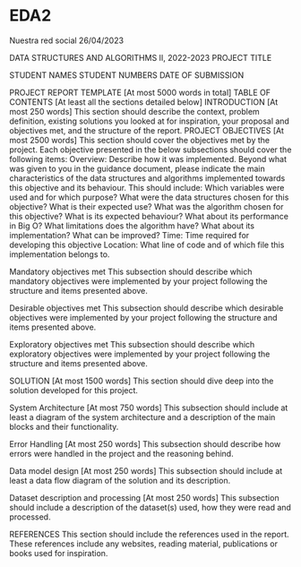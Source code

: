# EDA2
Nuestra red social
26/04/2023
    



DATA STRUCTURES AND ALGORITHMS II, 2022-2023
PROJECT TITLE









STUDENT NAMES
STUDENT NUMBERS
DATE OF SUBMISSION


PROJECT REPORT TEMPLATE [At most 5000 words in total]
TABLE OF CONTENTS [At least all the sections detailed below]
INTRODUCTION [At most 250 words]
This section should describe the context, problem definition, existing solutions you looked at for inspiration, your proposal and objectives met, and the structure of the report.
PROJECT OBJECTIVES [At most 2500 words]
This section should cover the objectives met by the project. 
Each objective presented in the below subsections should cover the following items:
Overview: Describe how it was implemented. Beyond what was given to you in the guidance document, please indicate the main characteristics of the data structures and algorithms implemented towards this objective and its behaviour. This should include:
Which variables were used and for which purpose?
What were the data structures chosen for this objective? What is their expected use?
What was the algorithm chosen for this objective? What is its expected behaviour? What about its performance in Big O?
What limitations does the algorithm have? What about its implementation?
What can be improved?
Time: Time required for developing this objective
Location: What line of code and of which file this implementation belongs to.

Mandatory objectives met 
This subsection should describe which mandatory objectives were implemented by your project following the structure and items presented above.

Desirable objectives met 
This subsection should describe which desirable objectives were implemented by your project following the structure and items presented above.

Exploratory objectives met 
This subsection should describe which exploratory objectives were implemented by your project following the structure and items presented above.


SOLUTION [At most 1500 words]
This section should dive deep into the solution developed for this project. 

System Architecture [At most 750 words]
This subsection should include at least a diagram of the system architecture and a description of the main blocks and their functionality.

Error Handling [At most 250 words]
This subsection should describe how errors were handled in the project and the reasoning behind.

Data model design [At most 250 words]
This subsection should include at least a data flow diagram of the solution and its description.


Dataset description and processing [At most 250 words]
This subsection should include a description of the dataset(s) used, how they were read and processed.


REFERENCES 
This section should include the references used in the report. These references include any websites, reading material, publications or books used for inspiration.



